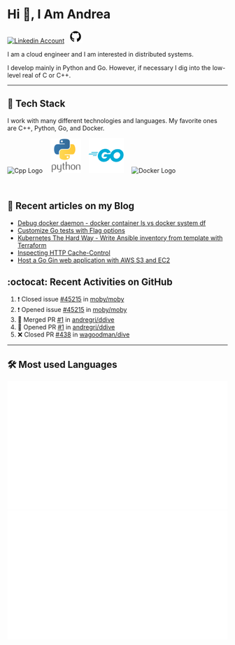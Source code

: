 # Hi 👋, I Am Andrea


<!-- Actual text -->

<a href="https://www.linkedin.com/in/andrea-grillo-3b439b1a9/"><img src="https://cdn.worldvectorlogo.com/logos/linkedin-icon-2.svg" title="Linkedin" alt="Linkedin Account" width="30"/></a>
&ensp;<a href="https://github.com/andregri"><img src="img/logos/github.png" title="GitHub" alt="GitHub" width="30"/></a>
<br>

I am a cloud engineer and I am interested in distributed systems.

I develop mainly in Python and Go. However, if necessary I dig into the low-level real of C or C++.

___

## 🥞 Tech Stack
 
I work with many different technologies and languages. 
My favorite ones are C++, Python, Go, and Docker.
 
<img src="https://cdn.worldvectorlogo.com/logos/c.svg" title="Cpp" alt="Cpp Logo" width="70"/>&emsp;
<img src="img/logos/python_vertical_logo_icon_168039.svg" title="Python" alt="Python Logo" width="70"/>&emsp;
<img src="img/logos/golang_logo_icon_171073.svg" title="Golang" alt="Golang Logo" width="80"/>&emsp;
<img src="https://cdn.worldvectorlogo.com/logos/docker.svg" title="Docker" alt="Docker Logo" width="80"/>&emsp;

<br> 
 
 
## 📰 Recent articles on my Blog

 <!-- BLOG-POST-LIST:START -->
- [Debug docker daemon - docker container ls vs docker system df](https://andregri.github.io/debug-docker-daemon/)
- [Customize Go tests with Flag options](https://andregri.github.io/go-test-options/)
- [Kubernetes The Hard Way - Write Ansible inventory from template with Terraform](https://andregri.github.io/kthw-terraform-template/)
- [Inspecting HTTP Cache-Control](https://andregri.github.io/httpd-cache-control/)
- [Host a Go Gin web application with AWS S3 and EC2](https://andregri.github.io/Host-webapp-in-S3-and-EC2/)
<!-- BLOG-POST-LIST:END -->
 
 
## :octocat: Recent Activities on GitHub

<!--START_SECTION:activity-->
1. ❗️ Closed issue [#45215](https://github.com/moby/moby/issues/45215) in [moby/moby](https://github.com/moby/moby)
2. ❗️ Opened issue [#45215](https://github.com/moby/moby/issues/45215) in [moby/moby](https://github.com/moby/moby)
3. 🎉 Merged PR [#1](https://github.com/andregri/ddive/pull/1) in [andregri/ddive](https://github.com/andregri/ddive)
4. 💪 Opened PR [#1](https://github.com/andregri/ddive/pull/1) in [andregri/ddive](https://github.com/andregri/ddive)
5. ❌ Closed PR [#438](https://github.com/wagoodman/dive/pull/438) in [wagoodman/dive](https://github.com/wagoodman/dive)
<!--END_SECTION:activity-->
 
---

## 🛠️ Most used Languages 

![](https://github.com/andregri/andregri/blob/master/generated/overview.svg)
![](https://github.com/andregri/andregri/blob/master/generated/languages.svg)
